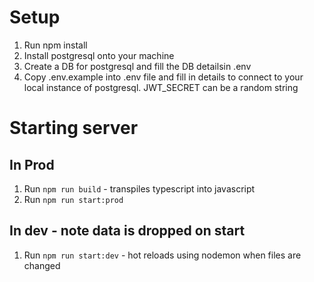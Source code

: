 # Setup

1. Run npm install
2. Install postgresql onto your machine
3. Create a DB for postgresql and fill the DB detailsin .env
4. Copy .env.example into .env file and fill in details to connect to your local instance of postgresql. JWT_SECRET can be a random string

# Starting server

## In Prod

1. Run `npm run build` - transpiles typescript into javascript
2. Run `npm run start:prod`

## In dev - note data is dropped on start

1. Run `npm run start:dev` - hot reloads using nodemon when files are changed
